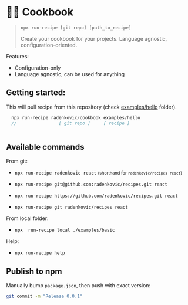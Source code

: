 # 👨‍🍳 Cookbook

> `npx run-recipe [git repo] [path_to_recipe]`
>
> Create your cookbook for your projects. Language agnostic, configuration-oriented.

Features:

- Configuration-only
- Language agnostic, can be used for anything


## Getting started:

This will pull recipe from this repository (check [examples/hello](https://github.com/radenkovic/cookbook/tree/master/examples/hello) folder).

```js
  npx run-recipe radenkovic/cookbook examples/hello
  //                [ git repo ]     [ recipe ]
                 
```


## Available commands

From git:
- `npx run-recipe radenkovic react` 
  <small>(shorthand for `radenkovic/recipes react`)</small>

- `npx run-recipe git@github.com:radenkovic/recipes.git react`

- `npx run-recipe https://github.com/radenkovic/recipes.git react`

- `npx run-recipe git radenkovic/recipes react`

From local folder:
- `npx  run-recipe local ./examples/basic`

Help:
- `npx run-recipe help`

## Publish to npm

Manually bump `package.json`, then push with exact version:

```bash
git commit -m "Release 0.0.1"
```